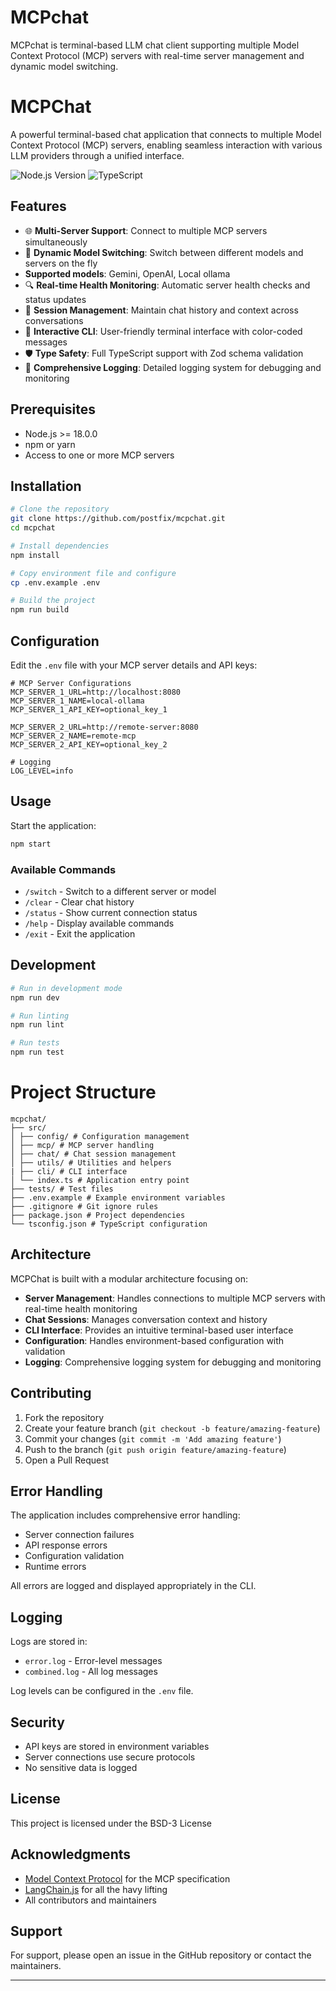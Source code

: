 # MCPchat
MCPchat is terminal-based LLM chat client supporting multiple Model Context Protocol (MCP) servers with real-time server management and dynamic model switching.

# MCPChat

A powerful terminal-based chat application that connects to multiple Model Context Protocol (MCP) servers, enabling seamless interaction with various LLM providers through a unified interface.

![Node.js Version](https://img.shields.io/badge/node-%3E%3D18.0.0-brightgreen)
![TypeScript](https://img.shields.io/badge/TypeScript-5.3.2-blue)


## Features

- 🌐 **Multi-Server Support**: Connect to multiple MCP servers simultaneously
- 🔄 **Dynamic Model Switching**: Switch between different models and servers on the fly
- **Supported models**: Gemini, OpenAI, Local ollama
- 🔍 **Real-time Health Monitoring**: Automatic server health checks and status updates
- 💾 **Session Management**: Maintain chat history and context across conversations
- 🎨 **Interactive CLI**: User-friendly terminal interface with color-coded messages
- 🛡️ **Type Safety**: Full TypeScript support with Zod schema validation
- 📝 **Comprehensive Logging**: Detailed logging system for debugging and monitoring

## Prerequisites

- Node.js >= 18.0.0
- npm or yarn
- Access to one or more MCP servers

## Installation

```bash
# Clone the repository
git clone https://github.com/postfix/mcpchat.git
cd mcpchat

# Install dependencies
npm install

# Copy environment file and configure
cp .env.example .env

# Build the project
npm run build
```
## Configuration

Edit the `.env` file with your MCP server details and API keys:

```env
# MCP Server Configurations
MCP_SERVER_1_URL=http://localhost:8080
MCP_SERVER_1_NAME=local-ollama
MCP_SERVER_1_API_KEY=optional_key_1

MCP_SERVER_2_URL=http://remote-server:8080
MCP_SERVER_2_NAME=remote-mcp
MCP_SERVER_2_API_KEY=optional_key_2

# Logging
LOG_LEVEL=info
```

## Usage

Start the application:

```bash
npm start
```

### Available Commands

- `/switch` - Switch to a different server or model
- `/clear` - Clear chat history
- `/status` - Show current connection status
- `/help` - Display available commands
- `/exit` - Exit the application

## Development

```bash
# Run in development mode
npm run dev

# Run linting
npm run lint

# Run tests
npm run test
```
# Project Structure
```
mcpchat/
├── src/
│ ├── config/ # Configuration management
│ ├── mcp/ # MCP server handling
│ ├── chat/ # Chat session management
│ ├── utils/ # Utilities and helpers
| ├── cli/ # CLI interface
│ └── index.ts # Application entry point
├── tests/ # Test files
├── .env.example # Example environment variables
├── .gitignore # Git ignore rules
├── package.json # Project dependencies
└── tsconfig.json # TypeScript configuration
```

## Architecture

MCPChat is built with a modular architecture focusing on:

- **Server Management**: Handles connections to multiple MCP servers with real-time health monitoring
- **Chat Sessions**: Manages conversation context and history
- **CLI Interface**: Provides an intuitive terminal-based user interface
- **Configuration**: Handles environment-based configuration with validation
- **Logging**: Comprehensive logging system for debugging and monitoring

## Contributing

1. Fork the repository
2. Create your feature branch (`git checkout -b feature/amazing-feature`)
3. Commit your changes (`git commit -m 'Add amazing feature'`)
4. Push to the branch (`git push origin feature/amazing-feature`)
5. Open a Pull Request

## Error Handling

The application includes comprehensive error handling:

- Server connection failures
- API response errors
- Configuration validation
- Runtime errors

All errors are logged and displayed appropriately in the CLI.

## Logging

Logs are stored in:
- `error.log` - Error-level messages
- `combined.log` - All log messages

Log levels can be configured in the `.env` file.

## Security

- API keys are stored in environment variables
- Server connections use secure protocols
- No sensitive data is logged

## License

This project is licensed under the BSD-3 License 

 ## Acknowledgments

- [Model Context Protocol](https://github.com/model-context-protocol) for the MCP specification
- [LangChain.js](https://js.langchain.com/) for all the havy lifting
- All contributors and maintainers

## Support

For support, please open an issue in the GitHub repository or contact the maintainers.

---
